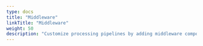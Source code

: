 ```yaml
---
type: docs
title: "Middleware"
linkTitle: "Middleware"
weight: 50
description: "Customize processing pipelines by adding middleware components"
---
```



